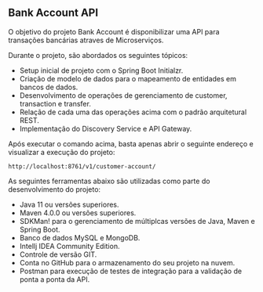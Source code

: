 <h2>Bank Account API</h2>

O objetivo do projeto Bank Account é disponibilizar uma API para transações bancárias
atraves de Microserviços.

Durante o projeto, são abordados os seguintes tópicos:

* Setup inicial de projeto com o Spring Boot Initialzr.
* Criação de modelo de dados para o mapeamento de entidades em bancos de dados.
* Desenvolvimento de operações de gerenciamento de customer, transaction e transfer.
* Relação de cada uma das operações acima com o padrão arquitetural REST.
* Implementação do Discovery Service e API Gateway.

Após executar o comando acima, basta apenas abrir o seguinte endereço e visualizar a execução do projeto:

```
http://localhost:8761/v1/customer-account/
```

As seguintes ferramentas abaixo são utilizadas como parte do desenvolvimento do projeto:

* Java 11 ou versões superiores.
* Maven 4.0.0 ou versões superiores.
* SDKMan! para o gerenciamento de múltiplcas versões de Java, Maven e Spring Boot.
* Banco de dados MySQL e MongoDB.
* Intellj IDEA Community Edition.
* Controle de versão GIT.
* Conta no GitHub para o armazenamento do seu projeto na nuvem.
* Postman para execução de testes de integração para a validação de ponta a ponta da API.
